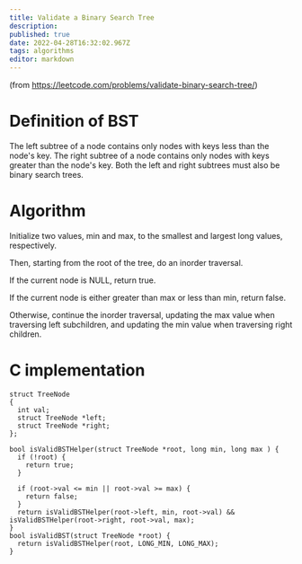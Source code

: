```yaml
---
title: Validate a Binary Search Tree
description: 
published: true
date: 2022-04-28T16:32:02.967Z
tags: algorithms
editor: markdown
---
```


(from https://leetcode.com/problems/validate-binary-search-tree/)
# Definition of BST

The left subtree of a node contains only nodes with keys less than the node's key.
The right subtree of a node contains only nodes with keys greater than the node's key.
Both the left and right subtrees must also be binary search trees.

# Algorithm
Initialize two values, min and max, to the smallest and largest long values, respectively.

Then, starting from the root of the tree, do an inorder traversal. 

If the current node is NULL, return true. 

If the current node is either greater than max or less than min, return false. 

Otherwise, continue the inorder traversal, updating the max value when traversing left subchildren, and updating the min value when traversing right children. 
# C implementation
```
struct TreeNode
{
  int val;
  struct TreeNode *left;
  struct TreeNode *right;
};

bool isValidBSTHelper(struct TreeNode *root, long min, long max ) {
  if (!root) {
    return true;
  }
    
  if (root->val <= min || root->val >= max) {
    return false;
  }
  return isValidBSTHelper(root->left, min, root->val) && isValidBSTHelper(root->right, root->val, max);
}
bool isValidBST(struct TreeNode *root) {
  return isValidBSTHelper(root, LONG_MIN, LONG_MAX);
}

```